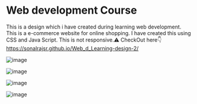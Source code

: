 # Web development Course

This is a design which i have created during learning web development.
This is a e-commerce website for online shopping. 
I have created this using CSS and Java Script. 
This is not responsive.⚠️
CheckOut here👇
https://sonalrajsr.github.io/Web_d_Learning-design-2/

![image](https://github.com/sonalrajsr/-sonalrajsr-Web_d_Learning-design-2/assets/123736054/427c6479-8917-480c-adf6-0d99273a0f64)

![image](https://github.com/sonalrajsr/-sonalrajsr-Web_d_Learning-design-2/assets/123736054/43e762cd-0f05-4a11-997a-21c2d5988706)

![image](https://github.com/sonalrajsr/-sonalrajsr-Web_d_Learning-design-2/assets/123736054/1f660a5c-13d8-4276-a4ff-2b794db1d735)

![image](https://github.com/sonalrajsr/-sonalrajsr-Web_d_Learning-design-2/assets/123736054/387bf630-ccb4-438a-b5b6-e021c762496d)


